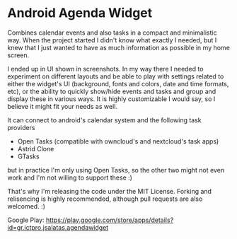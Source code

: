 # Android Agenda Widget

Combines calendar events and also tasks in a compact and minimalistic way. When the project started 
I didn't know what exactly I needed, but I knew that I just wanted to have as much information as
possible in my home screen. 

I ended up in UI shown in screenshots. In my way there I needed to experiment on different layouts and
be able to play with settings related to either the widget's UI (background, fonts and colors, date
and time formats, etc), or the ability to quickly show/hide events and tasks and group and display 
these in various ways. It is highly customizable I would say, so I believe it might fit your needs
as well. 

It can connect to android's calendar system and the following task providers
- Open Tasks (compatible with owncloud's and nextcloud's task apps)
- Astrid Clone
- GTasks

but in practice I'm only using Open Tasks, so the other two might not even work and I'm not willing to 
support these :)

That's why I'm releasing the code under the MIT License. Forking and relisencing is highly recommended, 
although pull requests are also welcomed. :)

Google Play: https://play.google.com/store/apps/details?id=gr.ictpro.jsalatas.agendawidget

 

